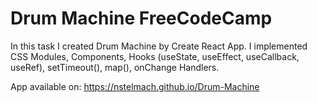 # Drum Machine FreeCodeCamp

In this task I created Drum Machine by Create React App. I implemented CSS Modules, Components, Hooks (useState, useEffect, useCallback, useRef), setTimeout(), map(), onChange Handlers.

App available on: https://nstelmach.github.io/Drum-Machine
